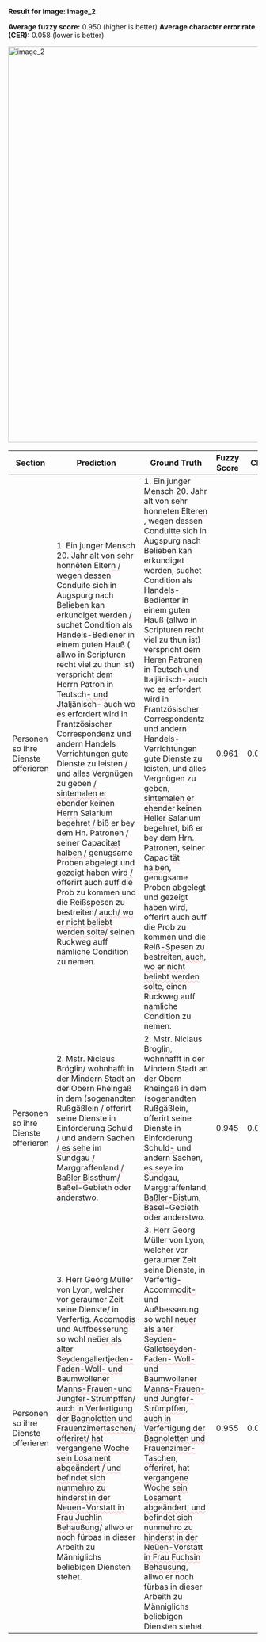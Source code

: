 **Result for image: image_2**

**Average fuzzy score:** 0.950 (higher is better)
**Average character error rate (CER):** 0.058 (lower is better)

<img src="https://github.com/RISE-UNIBAS/humanities_data_benchmark/blob/main/benchmarks/fraktur/images/image_2.jpg?raw=true" alt="image_2" width="800px">

<style>
.diff { text-decoration: underline; text-decoration-color: #ffcccc; text-decoration-style: wavy; }
</style>

| Section | Prediction | Ground Truth | Fuzzy Score | CER |
|---------|------------|--------------|-------------|-----|
| Personen so ihre Dienste offerieren | 1. Ein junger Mensch 20. Jahr alt von sehr honn<span class="diff">ê</span>ten Elter<span class="diff">n /</span> wegen dessen Conduite sich in Augspurg nach Belieben kan erkundiget werden<span class="diff"> /</span> suchet Condition als Handels-Bediener in einem guten Hauß (<span class="diff"> </span>allwo in Scripturen recht viel zu thun ist) verspricht dem Her<span class="diff">r</span>n Patron in Teutsch<span class="diff">- und J</span>taljänisch- auch wo es erfordert wird in Frantzösischer Correspondenz und andern Handels Verrichtungen gute Dienste zu leisten<span class="diff"> /</span> und alles Vergnügen zu geben<span class="diff"> / sintemalen er eb</span>ender keinen He<span class="diff">rrn</span> Salarium begehret<span class="diff"> /</span> biß er bey dem Hn. Patronen<span class="diff"> /</span> seiner Capacit<span class="diff">æt halben /</span> genugsame Proben abgelegt und gezeigt haben wird<span class="diff"> /</span> offerirt auch auff die Prob zu kommen und die Reiß<span class="diff">s</span>pesen zu bestreiten<span class="diff">/ auch/ wo er nicht beliebt werden solte/ s</span>einen Ruckweg auff n<span class="diff">ä</span>mliche Condition zu nemen. | 1. Ein junger Mensch 20. Jahr alt von sehr honn<span class="diff">e</span>ten Elter<span class="diff">en ,</span> wegen dessen Conduit<span class="diff">t</span>e sich in Augspurg nach Belieben kan erkundiget werden<span class="diff">,</span> suchet Condition als Handels-Bedien<span class="diff">t</span>er in einem guten Hauß (allwo in Scripturen recht viel zu thun ist) verspricht dem Her<span class="diff">e</span>n Patron<span class="diff">en</span> in Teutsch<span class="diff"> und I</span>taljänisch- auch wo es erfordert wird in Frantzösischer Corresponden<span class="diff">t</span>z und andern Handels<span class="diff">-</span> Verrichtungen gute Dienste zu leisten<span class="diff">,</span> und alles Vergnügen zu geben<span class="diff">, sintemalen er eh</span>ender keinen He<span class="diff">ller</span> Salarium begehret<span class="diff">,</span> biß er bey dem H<span class="diff">r</span>n. Patronen<span class="diff">,</span> seiner Capacit<span class="diff">ät halben,</span> genugsame Proben abgelegt und gezeigt haben wird<span class="diff">,</span> offerirt auch auff die Prob zu kommen und die Reiß<span class="diff">-S</span>pesen zu bestreiten<span class="diff">, auch, wo er nicht beliebt werden solte, </span>einen Ruckweg auff n<span class="diff">a</span>mliche Condition zu nemen. | 0.961 | 0.052 |
| Personen so ihre Dienste offerieren | 2. Mstr. Niclaus Br<span class="diff">öglin/</span> wohnhafft in der Mindern Stadt an der Obern Rheingaß in dem (sogenandten Rußgäßlein<span class="diff"> /</span> offerirt seine Dienste in Einforderung Schuld<span class="diff"> /</span> und andern Sachen<span class="diff"> / es seh</span>e im Sundgau<span class="diff"> /</span> Marggraffenland<span class="diff"> / Baßler Bissth</span>um<span class="diff">/ Baß</span>el-Gebieth oder anderstwo. | 2. Mstr. Niclaus Br<span class="diff">oglin,</span> wohnhafft in der Mindern Stadt an der Obern Rheingaß in dem (sogenandten Rußgäßlein<span class="diff">,</span> offerirt seine Dienste in Einforderung Schuld<span class="diff">-</span> und andern Sachen<span class="diff">, es sey</span>e im Sundgau<span class="diff">,</span> Marggraffenland<span class="diff">, Baßler-Bist</span>um<span class="diff">, Bas</span>el-Gebieth oder anderstwo. | 0.945 | 0.070 |
| Personen so ihre Dienste offerieren | 3. Herr Georg Müller von Lyon, welcher vor geraumer Zeit seine Dienste<span class="diff">/</span> in Verfertig<span class="diff">. </span>Accom<span class="diff">odis</span> und Au<span class="diff">ff</span>besserung so wohl neü<span class="diff">er als alter Seydengallertjeden-</span>F<span class="diff">aden-</span>Wo<span class="diff">ll- und</span> B<span class="diff">aumwollener Manns-Frauen-und Jungfer-Strümpffen/ auch in Verfertigung der Bagnoletten und Frauenzimertaschen/ offeriret/ hat vergangene Woche sein Losament abgeändert / und befindet sich nunmehro zu hinderst in der Neuen-Vorstatt in Frau Juchlin Behaußung/</span> allwo er noch fürbas in dieser Arbeith zu Männiglichs beliebigen Diensten stehet. | 3. Herr Georg Müller von Lyon, welcher vor geraumer Zeit seine Dienste<span class="diff">,</span> in Verfertig<span class="diff">-</span>Accom<span class="diff">modit-</span> und Au<span class="diff">ß</span>besserung so wohl ne<span class="diff">uer als alter Seyden- Galletseyden-Faden- Woll- und Baumwollener Manns-Frauen- und Jungfer-Str</span>ü<span class="diff">mpffen, auch in Verfertigung der Bagnoletten und </span>F<span class="diff">rauenzimer-Taschen, offeriret, hat vergangene </span>Wo<span class="diff">che sein Losament abgeändert, und befindet sich nunmehro zu hinderst in der Neüen-Vorstatt in Frau Fuchsin</span> B<span class="diff">ehausung,</span> allwo er noch fürbas in dieser Arbeith zu Männiglichs beliebigen Diensten stehet. | 0.955 | 0.052 |
